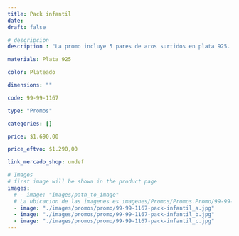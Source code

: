 ```yaml
---
title: Pack infantil
date: 
draft: false

# descripcion
description : "La promo incluye 5 pares de aros surtidos en plata 925. Traba con mariposita. Ositos, honguitos, flores, mariposas, ranitas y patitos súper divertidos!"

materials: Plata 925

color: Plateado

dimensions: ""

code: 99-99-1167

type: "Promos"

categories: []

price: $1.690,00

price_eftvo: $1.290,00

link_mercado_shop: undef

# Images
# first image will be shown in the product page
images:
  # - image: "images/path_to_image"
  # La ubicacion de las imagenes es imagenes/Promos/Promos.Promo/99-99-1167-pack-infantil
  - image: "./images/promos/promo/99-99-1167-pack-infantil_a.jpg"
  - image: "./images/promos/promo/99-99-1167-pack-infantil_b.jpg"
  - image: "./images/promos/promo/99-99-1167-pack-infantil_c.jpg"
---
```

